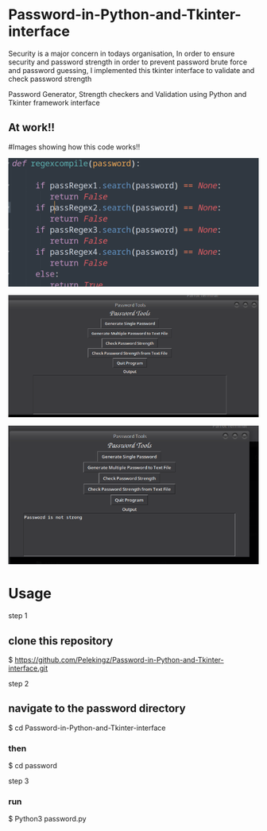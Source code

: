 # Password-in-Python-and-Tkinter-interface

Security is a major concern in todays organisation, In order to ensure security and password strength in order to prevent password brute force and password guessing, I implemented this tkinter interface to validate and check password strength

Password Generator, Strength checkers and Validation using Python and Tkinter framework interface

## At work!!
#Images showing how this code works!!

![Password function](./Passfunction.png)

![Test Usage](./password.png)

![Screenshot](./StrengthCheck.png)




# Usage

step 1

## clone this repository
$ https://github.com/Pelekingz/Password-in-Python-and-Tkinter-interface.git


step 2 

## navigate to the password directory
$ cd Password-in-Python-and-Tkinter-interface

### then
$ cd password

step 3 
### run
$ Python3 password.py
